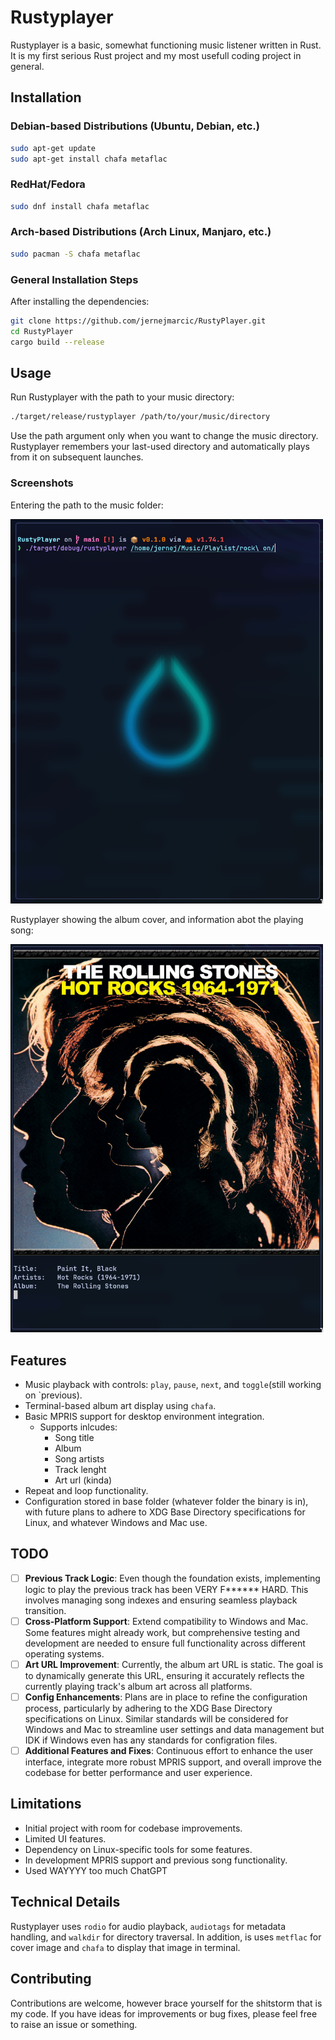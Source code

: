 # Rustyplayer

Rustyplayer is a basic, somewhat functioning music listener written in Rust. It is my first serious Rust project and my most usefull coding project in general.

## Installation

### Debian-based Distributions (Ubuntu, Debian, etc.)

```bash
sudo apt-get update
sudo apt-get install chafa metaflac
```

### RedHat/Fedora

```bash
sudo dnf install chafa metaflac
```

### Arch-based Distributions (Arch Linux, Manjaro, etc.)

```bash
sudo pacman -S chafa metaflac
```

### General Installation Steps

After installing the dependencies:

```bash
git clone https://github.com/jernejmarcic/RustyPlayer.git
cd RustyPlayer
cargo build --release
```

## Usage

Run Rustyplayer with the path to your music directory:

```bash
./target/release/rustyplayer /path/to/your/music/directory
```

Use the path argument only when you want to change the music directory. Rustyplayer remembers your last-used directory and automatically plays from it on subsequent launches.

### Screenshots

Entering the path to the music folder:

<img src="screenshots/20240212_11h48m00s_grim.png" alt="Entering the Music path to Rustyplayer" width="500"/><br>

Rustyplayer showing the album cover, and information abot the playing song:

<img src="screenshots/20240212_11h48m39s_grim.png" alt="Rusty player playing music" width="500"/><br>



## Features

- Music playback with controls: `play`, `pause`, `next`, and `toggle`(still working on `previous).
- Terminal-based album art display using `chafa`.
- Basic MPRIS support for desktop environment integration.
  - Supports inlcudes: 
    - Song title
    - Album
    - Song artists
    - Track lenght
    - Art url (kinda)
- Repeat and loop functionality.
- Configuration stored in base folder (whatever folder the binary is in), with future plans to adhere to XDG Base Directory specifications for Linux, and whatever Windows and Mac use.

## TODO

- [ ] **Previous Track Logic**: Even though the foundation exists, implementing logic to play the previous track has been VERY F****** HARD. This involves managing song indexes and ensuring seamless playback transition.
- [ ] **Cross-Platform Support**: Extend compatibility to Windows and Mac. Some features might already work, but comprehensive testing and development are needed to ensure full functionality across different operating systems.
- [ ] **Art URL Improvement**: Currently, the album art URL is static. The goal is to dynamically generate this URL, ensuring it accurately reflects the currently playing track's album art across all platforms.
- [ ] **Config Enhancements**: Plans are in place to refine the configuration process, particularly by adhering to the XDG Base Directory specifications on Linux. Similar standards will be considered for Windows and Mac to streamline user settings and data management but IDK if Windows even has any standards for configration files.
- [ ] **Additional Features and Fixes**: Continuous effort to enhance the user interface, integrate more robust MPRIS support, and overall improve the codebase for better performance and user experience.

## Limitations

- Initial project with room for codebase improvements.
- Limited UI features.
- Dependency on Linux-specific tools for some features.
- In development MPRIS support and previous song functionality.
- Used WAYYYY too much ChatGPT

## Technical Details

Rustyplayer uses `rodio` for audio playback, `audiotags` for metadata handling, and `walkdir` for directory traversal.
In addition, is uses `metflac` for cover image and `chafa` to display that image in terminal.

## Contributing

Contributions are welcome, however brace yourself for the shitstorm that is my code. If you have ideas for improvements or bug fixes, please feel free to raise an issue or something.

